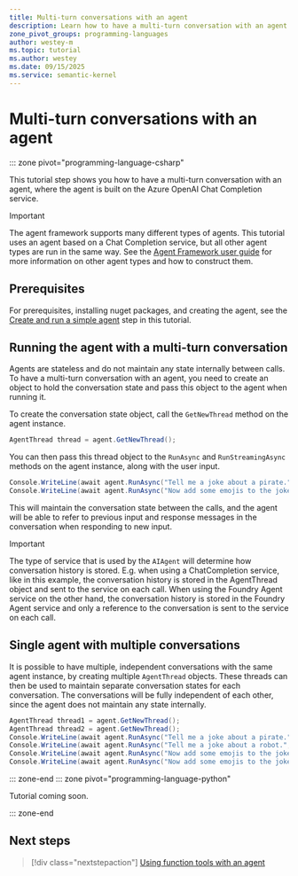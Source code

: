 ```yaml
---
title: Multi-turn conversations with an agent
description: Learn how to have a multi-turn conversation with an agent
zone_pivot_groups: programming-languages
author: westey-m
ms.topic: tutorial
ms.author: westey
ms.date: 09/15/2025
ms.service: semantic-kernel
---
```


# Multi-turn conversations with an agent

::: zone pivot="programming-language-csharp"

This tutorial step shows you how to have a multi-turn conversation with an agent, where the agent is built on the Azure OpenAI Chat Completion service.

> [!IMPORTANT]
> The agent framework supports many different types of agents. This tutorial uses an agent based on a Chat Completion service, but all other agent types are run in the same way. See the [Agent Framework user guide](../../user-guide/index.md) for more information on other agent types and how to construct them.

## Prerequisites

For prerequisites, installing nuget packages, and creating the agent, see the [Create and run a simple agent](./run-agent.md) step in this tutorial.

## Running the agent with a multi-turn conversation

Agents are stateless and do not maintain any state internally between calls.
To have a multi-turn conversation with an agent, you need to create an object to hold the conversation state and pass this object to the agent when running it.

To create the conversation state object, call the `GetNewThread` method on the agent instance.

```csharp
AgentThread thread = agent.GetNewThread();
```

You can then pass this thread object to the `RunAsync` and `RunStreamingAsync` methods on the agent instance, along with the user input.

```csharp
Console.WriteLine(await agent.RunAsync("Tell me a joke about a pirate.", thread));
Console.WriteLine(await agent.RunAsync("Now add some emojis to the joke and tell it in the voice of a pirate's parrot.", thread));
```

This will maintain the conversation state between the calls, and the agent will be able to refer to previous input and response messages in the conversation when responding to new input.

> [!IMPORTANT]
> The type of service that is used by the `AIAgent` will determine how conversation history is stored. E.g. when using a ChatCompletion service, like in this example, the conversation history is stored in the AgentThread object and sent to the service on each call. When using the Foundry Agent service on the other hand, the conversation history is stored in the Foundry Agent service and only a reference to the conversation is sent to the service on each call.

## Single agent with multiple conversations

It is possible to have multiple, independent conversations with the same agent instance, by creating multiple `AgentThread` objects.
These threads can then be used to maintain separate conversation states for each conversation.
The conversations will be fully independent of each other, since the agent does not maintain any state internally.

```csharp
AgentThread thread1 = agent.GetNewThread();
AgentThread thread2 = agent.GetNewThread();
Console.WriteLine(await agent.RunAsync("Tell me a joke about a pirate.", thread1));
Console.WriteLine(await agent.RunAsync("Tell me a joke about a robot.", thread2));
Console.WriteLine(await agent.RunAsync("Now add some emojis to the joke and tell it in the voice of a pirate's parrot.", thread1));
Console.WriteLine(await agent.RunAsync("Now add some emojis to the joke and tell it in the voice of a robot.", thread2));
```

::: zone-end
::: zone pivot="programming-language-python"

Tutorial coming soon.

::: zone-end

## Next steps

> [!div class="nextstepaction"]
> [Using function tools with an agent](./function-tools.md)